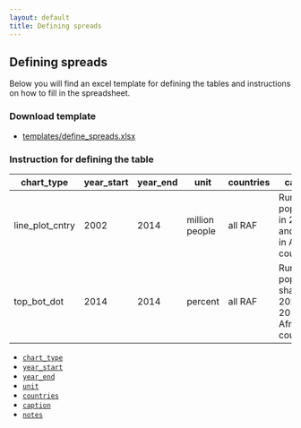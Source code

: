 ```yaml
---
layout: default
title: Defining spreads
---
```


## Defining spreads

Below you will find an excel template for defining the tables and instructions on how to fill in the spreadsheet. 


### Download template 

- [templates/define_spreads.xlsx](templates/define_spreads.xlsx)


### Instruction for defining the table



|    chart_type   | year_start | year_end |      unit      | countries |                         caption                          |           notes            |
| --------------- | ---------- | -------- | -------------- | --------- | -------------------------------------------------------- | -------------------------- |
| line_plot_cntry |       2002 |     2014 | million people | all RAF   | Rural population in 2002 and 2014 in African countries   | Please exclude West-Sahara |
| top_bot_dot     |       2014 |     2014 | percent        | all RAF   | Rural population share in 2014, top 20 African countries | Please exclude West-Sahara |


- [`chart_type`](def_spread#chart_type)
- [`year_start`](def_spread#year_start)
- [`year_end`](def_spread#year_end)
- [`unit`](def_spread#unit)
- [`countries`](def_spread#countries)
- [`caption`](def_spread#caption)
- [`notes`](def_spread#notes)

